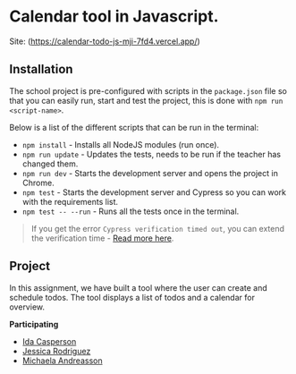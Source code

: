 # Calendar tool in Javascript.

Site: (https://calendar-todo-js-mji-7fd4.vercel.app/)

## Installation

The school project is pre-configured with scripts in the `package.json` file so that you can easily run, start and test the project, this is done with `npm run <script-name>`.

Below is a list of the different scripts that can be run in the terminal:

- `npm install` - Installs all NodeJS modules (run once).
- `npm run update` - Updates the tests, needs to be run if the teacher has changed them.
- `npm run dev` - Starts the development server and opens the project in Chrome.
- `npm test` - Starts the development server and Cypress so you can work with the requirements list.
- `npm test -- --run` - Runs all the tests once in the terminal.


> If you get the error `Cypress verification timed out`, you can extend the verification time - [Read more here](https://stackoverflow.com/questions/63667880/cypress-verification-timed-out-after-30000-milliseconds).


## Project

In this assignment, we have built a tool where the user can create and schedule todos. The tool displays a list of todos and a calendar for overview.


**Participating**

- [Ida Casperson](https://github.com/iiddaa96)
- [Jessica Rodriguez](https://github.com/iiddaa96)
- [Michaela Andreasson](https://github.com/Navaas)
